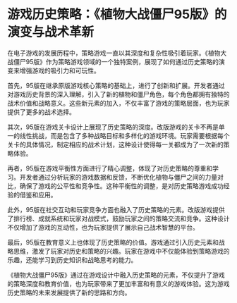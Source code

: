 # 游戏历史策略：《植物大战僵尸95版》的演变与战术革新

在电子游戏的发展历程中，策略游戏一直以其深度和复杂性吸引着玩家。《植物大战僵尸95版》作为策略游戏领域的一个独特案例，展现了如何通过历史策略的演变来增强游戏的吸引力和可玩性。

首先，95版在继承原版游戏核心策略的基础上，进行了创新和扩展。开发者通过对游戏历史背景的深入理解，引入了新的植物和僵尸角色，每个角色都拥有独特的战术价值和战略意义。这些新元素的加入，不仅丰富了游戏的策略层面，也为玩家提供了更多的战术选择。

其次，95版在游戏关卡设计上展现了历史策略的深度。改版游戏的关卡不再是单一的线性挑战，而是包含了多种战略目标和多样化的游戏环境。玩家需要根据每个关卡的具体情况，制定相应的战术计划，这种设计使得每一关都成为了一次新的策略体验。

再者，95版在游戏平衡性方面进行了精心调整，体现了对历史策略的尊重和学习。开发者通过分析玩家的游戏数据和反馈，不断优化植物与僵尸之间的力量对比，确保了游戏的公平性和竞争性。这种平衡性的调整，是对历史策略游戏成功经验的借鉴和应用。

此外，95版在社交互动和玩家竞争方面也融入了历史策略的元素。改版游戏提供了排行榜、成就系统和玩家对战模式，鼓励玩家之间的策略交流和竞争。这种设计不仅增加了游戏的互动性，也为玩家提供了展示自己战术智慧的平台。

最后，95版在教育意义上也体现了历史策略的价值。游戏通过引入历史元素和战略思维，激发了玩家对历史和策略的兴趣。玩家在游戏中不仅能体验到策略游戏的乐趣，还能学习到历史知识和战略思考的能力。

《植物大战僵尸95版》通过在游戏设计中融入历史策略的元素，不仅提升了游戏的策略深度和教育价值，也为玩家带来了更加丰富和有意义的游戏体验。这为游戏历史策略的未来发展提供了新的思路和方向。